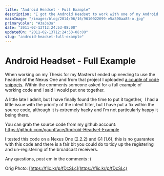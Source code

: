 ```yaml
---
title: "Android Headset - Full Example"
description: "I got the Android Headset to work with one of my Android applications and moved it over to Github."
mainImage: "/images/blog/2014/06/16/9610022099-e5a890aa85-o.jpg"
primaryColor: "#3a3a3a"
date: "2011-02-13T12:24:53-08:00"
updatedOn: "2011-02-13T12:24:53-08:00"
slug: "android-headset-full-example"
---
```


# Android Headset - Full Example

When working on my Thesis for my Masters I ended up needing to use the headset of the Nexus One and from that project I uploaded [a couple of code snippets](http://www.gauntface.co.uk/pages/blog/2010/04/14/using-android-headset-buttons-earphone-buttons/). Within the comments someone asked for a full example of working code and I said I would put one together.

A little late I admit, but I have finally found the time to put it together,  I had a little issue with the priority of the intent filter, but I have put a fix within the source code, although it is extremely hacky and I'm not particularly happy it being there.

You can grab the source code from my github account: <https://github.com/gauntface/Android-Headset-Example>

I tested this code on a Nexus One (2.2.2) and G1 (1.6), this is no guarantee with this code and there is a fair bit you could do to tidy up the registering and un-registering of the broadcast receivers.

Any questions, post em in the comments :)

Orig Photo: [https://flic.kr/p/fDcSLc](https://flic.kr/p/fDcSLc)